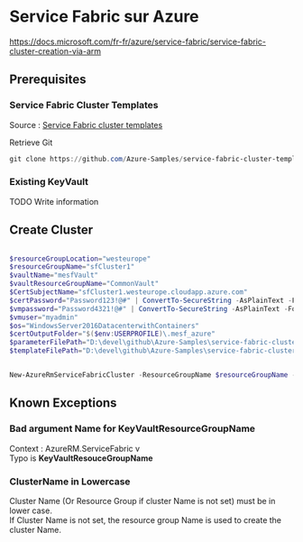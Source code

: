 # Service Fabric sur Azure

https://docs.microsoft.com/fr-fr/azure/service-fabric/service-fabric-cluster-creation-via-arm




## Prerequisites
### Service Fabric Cluster Templates
Source : [Service Fabric cluster templates](https://github.com/Azure-Samples/service-fabric-cluster-templates)  

Retrieve Git
```powershell
git clone https://github.com/Azure-Samples/service-fabric-cluster-templates.git D:\devel\github\Azure-Samples\service-fabric-cluster-templates
```

### Existing KeyVault
TODO Write information

## Create Cluster


```powershell

$resourceGroupLocation="westeurope"
$resourceGroupName="sfCluster1"
$vaultName="mesfVault"
$vaultResourceGroupName="CommonVault"
$CertSubjectName="sfCluster1.westeurope.cloudapp.azure.com"
$certPassword="Password123!@#" | ConvertTo-SecureString -AsPlainText -Force 
$vmpassword="Password4321!@#" | ConvertTo-SecureString -AsPlainText -Force
$vmuser="myadmin"
$os="WindowsServer2016DatacenterwithContainers"
$certOutputFolder="$($env:USERPROFILE)\.mesf_azure"
$parameterFilePath="D:\devel\github\Azure-Samples\service-fabric-cluster-templates\5-VM-Windows-1-NodeTypes-Secure\AzureDeploy.Parameters.json"
$templateFilePath="D:\devel\github\Azure-Samples\service-fabric-cluster-templates\5-VM-Windows-1-NodeTypes-Secure\AzureDeploy.json"


New-AzureRmServiceFabricCluster -ResourceGroupName $resourceGroupName -Location $resourceGroupLocation -KeyVaultResourceGroupName $vaultResourceGroupName -KeyVaultName $vaultName -CertificateOutputFolder $certOutputFolder -CertificatePassword $certpassword -CertificateSubjectName $CertSubjectName -OS $os -VmPassword $vmpassword -VmUserName $vmuser -TemplateFile $templateFilePath -ParameterFile $parameterFilePath

``` 

## Known Exceptions

### Bad argument Name for KeyVaultResourceGroupName
Context : AzureRM.ServiceFabric v  
Typo is **KeyVaultResouceGroupName**  

### ClusterName in Lowercase
Cluster Name (Or Resource Group if cluster Name is not set) must be in lower case.  
If Cluster Name is not set, the resource group Name is used to create the cluster Name.  

